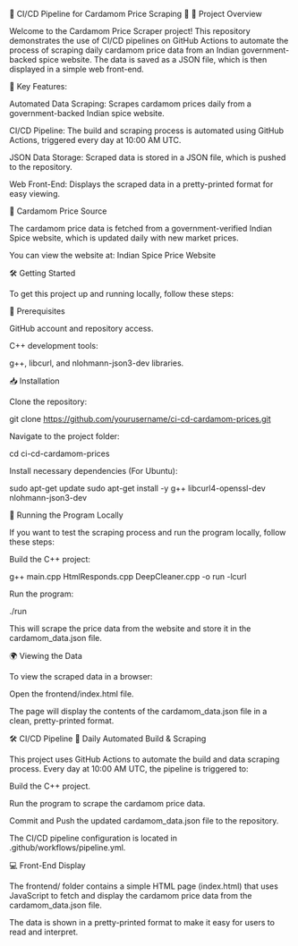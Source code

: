 🍃 CI/CD Pipeline for Cardamom Price Scraping 🍃
📖 Project Overview

Welcome to the Cardamom Price Scraper project! This repository demonstrates the use of CI/CD pipelines on GitHub Actions to automate the process of scraping daily cardamom price data from an Indian government-backed spice website. The data is saved as a JSON file, which is then displayed in a simple web front-end.

🌟 Key Features:

Automated Data Scraping: Scrapes cardamom prices daily from a government-backed Indian spice website.

CI/CD Pipeline: The build and scraping process is automated using GitHub Actions, triggered every day at 10:00 AM UTC.

JSON Data Storage: Scraped data is stored in a JSON file, which is pushed to the repository.

Web Front-End: Displays the scraped data in a pretty-printed format for easy viewing.

🔗 Cardamom Price Source

The cardamom price data is fetched from a government-verified Indian Spice website, which is updated daily with new market prices.

You can view the website at:
Indian Spice Price Website


🛠️ Getting Started

To get this project up and running locally, follow these steps:

🔧 Prerequisites

GitHub account and repository access.

C++ development tools:

g++, libcurl, and nlohmann-json3-dev libraries.

📥 Installation

Clone the repository:

git clone https://github.com/yourusername/ci-cd-cardamom-prices.git


Navigate to the project folder:

cd ci-cd-cardamom-prices


Install necessary dependencies (For Ubuntu):

sudo apt-get update
sudo apt-get install -y g++ libcurl4-openssl-dev nlohmann-json3-dev

🚀 Running the Program Locally

If you want to test the scraping process and run the program locally, follow these steps:

Build the C++ project:

g++ main.cpp HtmlResponds.cpp DeepCleaner.cpp -o run -lcurl


Run the program:

./run


This will scrape the price data from the website and store it in the cardamom_data.json file.

🌍 Viewing the Data

To view the scraped data in a browser:

Open the frontend/index.html file.

The page will display the contents of the cardamom_data.json file in a clean, pretty-printed format.

🛠️ CI/CD Pipeline
📅 Daily Automated Build & Scraping

This project uses GitHub Actions to automate the build and data scraping process. Every day at 10:00 AM UTC, the pipeline is triggered to:

Build the C++ project.

Run the program to scrape the cardamom price data.

Commit and Push the updated cardamom_data.json file to the repository.

The CI/CD pipeline configuration is located in .github/workflows/pipeline.yml.

💻 Front-End Display

The frontend/ folder contains a simple HTML page (index.html) that uses JavaScript to fetch and display the cardamom price data from the cardamom_data.json file.

The data is shown in a pretty-printed format to make it easy for users to read and interpret.
